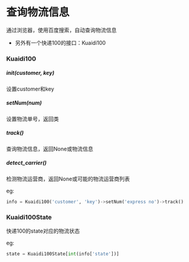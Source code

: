 # 查询物流信息

通过浏览器，使用百度搜索，自动查询物流信息

- 另外有一个快递100的接口：Kuaidi100

### Kuaidi100

##### __init__(customer, key)
设置customer和key

##### setNum(num)
设置物流单号，返回类

##### track()
查询物流信息，返回None或物流信息

##### detect_carrier()
检测物流运营商，返回None或可能的物流运营商列表

eg:
```python
info = Kuaidi100('customer', 'key')->setNum('express no')->track()
```

### Kuaidi100State
快递100的state对应的物流状态

eg:
```python
state = Kuaidi100State[int(info['state'])]
```